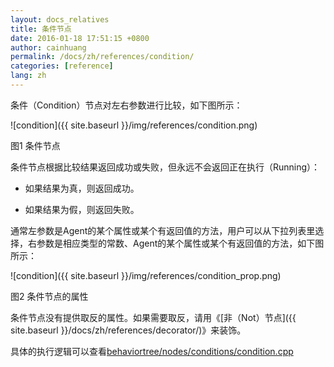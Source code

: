 ```yaml
---
layout: docs_relatives
title: 条件节点 
date: 2016-01-18 17:51:15 +0800
author: cainhuang
permalink: /docs/zh/references/condition/
categories: [reference]
lang: zh
---
```


条件（Condition）节点对左右参数进行比较，如下图所示：

![condition]({{ site.baseurl }}/img/references/condition.png)

图1 条件节点

条件节点根据比较结果返回成功或失败，但永远不会返回正在执行（Running）：

- 如果结果为真，则返回成功。

- 如果结果为假，则返回失败。

通常左参数是Agent的某个属性或某个有返回值的方法，用户可以从下拉列表里选择，右参数是相应类型的常数、Agent的某个属性或某个有返回值的方法，如下图所示：

![condition]({{ site.baseurl }}/img/references/condition_prop.png)

图2 条件节点的属性

条件节点没有提供取反的属性。如果需要取反，请用《[非（Not）节点]({{ site.baseurl }}/docs/zh/references/decorator/)》来装饰。

具体的执行逻辑可以查看[behaviortree/nodes/conditions/condition.cpp]({{site.repository}}/blob/master/src/behaviortree/nodes/conditions/condition.cpp)
